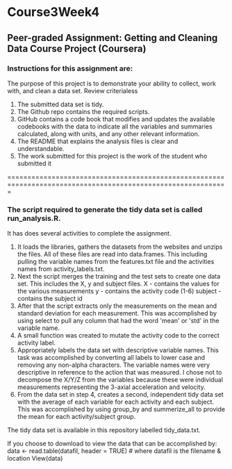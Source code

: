 # Course3Week4
## Peer-graded Assignment: Getting and Cleaning Data Course Project  (Coursera)

### Instructions for this assignment are:

The purpose of this project is to demonstrate your ability to collect, work with, and clean a data set.
Review criterialess 
1. The submitted data set is tidy.
2. The Github repo contains the required scripts.
3. GitHub contains a code book that modifies and updates the available codebooks with the data to indicate all the variables and summaries    calculated, along with units, and any other relevant information.
4. The README that explains the analysis files is clear and understandable.
5. The work submitted for this project is the work of the student who submitted it

=============================================================================================================

### The script required to generate the tidy data set is called run_analysis.R.

It has does several activities to complete the assignment.
  1. It loads the libraries, gathers the datasets from the websites and unzips the files. All of these files are read into data.frames.  This including pulling the variable names from the features.txt file and the activities names from activity_labels.txt.
  2. Next the script merges the training and the test sets to create one data set.  This includes the X, y and subject files. 
     X - contains the values for the various measurements
     y - contains the activity code (1-6)
     subject - contains the subject id 
  3. After that the script extracts only the measurements on the mean and standard deviation for each measurement.  This was accomplished by using select to pull any column that had the word 'mean' or 'std' in the variable name.
  4. A small function was created to mutate the activity code to the correct activity label. 
  5. Appropriately labels the data set with descriptive variable names.  This task was accomplished by converting all labels to lower case and removing any non-alpha characters.  The variable names were very descriptive in reference to the action that was measured.  I chose not to decompose the X/Y/Z from the variables because these were individual measurements representing the 3-axial acceleration and velocity.
  6. From the data set in step 4, creates a second, independent tidy data set with the average of each variable for each activity and each subject.  This was accomplished by using group_by and summerize_all to provide the mean for each activity/subject group.
  
  The tidy data set is available in this repository labelled tidy_data.txt.
  
  If you choose to download to view the data that can be accomplished by:
      data <- read.table(datafil, header = TRUE) # where datafil is the filename & location
      View(data)
